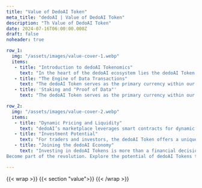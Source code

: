```yaml
---
title: "Value of DedoAI Token"
meta_title: "dedoAI | Value of DedoAI Token"
description: "Th Value of DedoAI Token"
date: 2024-07-16T06:00:00.000Z
draft: false
noheader: true

row_1:
  img: "/assets/images/value-cover-1.webp"
  items:
   - title: "Introduction to dedoAI Tokenomics"
     text: "In the heart of the dedoAI ecosystem lies the dedoAI Token, a digital asset designed to facilitate transactions, reward contributions, and incentivize the growth of our decentralized data economy. Our tokenomics model is crafted to balance supply and demand, ensuring long-term value and utility."
   - title: "The Engine of Data Transactions"
     text: "The dedoAI Token serves as the primary currency within our platform, enabling the purchase, sale, and trade of data assets securely and transparently. This utility ensures that every token holder can participate directly in the data economy, whether as a data producer, consumer, or investor."
   - title: 'Staking and "Proof of Data"'
     text: "The dedoAI Token serves as the primary currency within our platform, enabling the purchase, sale, and trade of data assets securely and transparently. This utility ensures that every token holder can participate directly in the data economy, whether as a data producer, consumer, or investor."

row_2:
  img: "/assets/images/value-cover-2.webp"
  items:
   - title: "Dynamic Pricing and Liquidity"
     text: "dedoAI’s marketplace leverages smart contracts for dynamic pricing, ensuring that data assets are traded at fair market value. This system supports an efficient and liquid market, with the dedoAI Token at its core, facilitating swift transactions and providing financial incentives for ecosystem participants."
   - title: "Investment Potential"
     text: "For traders and investors, the dedoAI Token offers a unique opportunity. As the ecosystem grows and the demand for data increases, the intrinsic value of dedoAI Tokens is expected to rise. Early participants stand to benefit from potential appreciation as the platform scales and diversifies its data offerings."
   - title: "Joining the dedoAI Economy"
     text: "Investing in dedoAI Tokens is more than a financial decision; it's a commitment to empowering data producers and democratizing access to data. As we move forward, the dedoAI Token will be instrumental in pioneering a new era of data exchange and monetization.
Become part of the revolution. Explore the potential of dedoAI Tokens today."

---
```

{{< wrap >}}
{{< section "value">}}
{{< /wrap >}}

